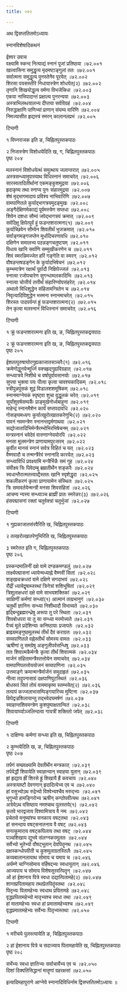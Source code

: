 ```yaml
---
title: ०७२

---
```

अथ द्विसप्ततितमोऽध्यायः  


स्नानविशेषादिकथनं  

ईश्वर उवाच  
वक्ष्यामि स्कन्द नित्याद्यं स्नानं पूजां प्रतिष्ठया  ।७२.००१  
खात्वासिना समुद्धृत्य मृदमष्टाङ्गुलां ततः  ॥७२.००१  
सर्वात्मना समुद्धृत्य पुनस्तेनैव पूरयेत् ।७२.००२  
शिरसा पयसस्तीरे निधायास्त्रेण शोधयेत्(२)  ॥७२.००२  
तृणानि शिखयोद्धृत्य वर्मणा विभजेत्त्रिधा  ।७२.००३  
एकया नाभिपादान्तं प्रक्षाल्य पुनरन्यया  ॥७२.००३  
अस्त्राभिलब्धयालभ्य दीप्तया सर्वविग्रहं  ।७२.००४  
निरुद्धाक्षाणि पाणिभ्यां प्राणान् संयम्य वारिणि  ॥७२.००४  
निमज्यासीत हृद्यस्त्रं स्मरन् कालानलप्रभं  ।७२.००५  

टिप्पणी  

१ विघ्नराजक इति ङ, चिह्नितपुस्तकपाठः  

२ निजास्त्रेण विशोधयेदिति ख, ग, चिह्नितपुस्तकपाठः  
पृष्ठ २०४  

मलस्नानं विशोधयेत्थं समुत्थाय जलान्तरात् ॥७२.००५  
अस्त्रसन्ध्यामुपास्याथ विधिस्नानं समाचरेत् ।७२.००६  
सारस्वतादितीर्थानां एकमङ्कुशमुद्रया  ॥७२.००६  
हृदाकृष्य तथा स्नाप्य पुनः संहारमुद्रया  ।७२.००७  
शेषं मृद्भागमादाय प्रविश्य नाभिवारिणि  ॥७२.००७  
वामपाणितले कुर्याद्भागत्रयमुदङ्मुखः  ।७२.००८  
अङ्गैर्दक्षिणमेकाद्यं पूर्वमस्त्रेण सप्तधा  ॥७२.००८  
शिवेन दशधा सौम्यं जपेद्भागत्रयं क्रमात् ।७२.००९  
सर्वदिक्षु क्षिपेत्पूर्वं हूं फडन्तशरात्मना(१)  ॥७२.००९  
कुर्याच्छिवेन सौम्येन शिवतीर्थं भुजक्रमात् ।७२.०१०  
सर्वाङ्गमङ्गजप्तेन मूर्धादिचरणावधि  ॥७२.०१०  
दक्षिणेन समालभ्य पठन्नङ्गचतुष्टयम्  ।७२.०११  
पिधाय खानि सर्वाणि सम्मुखीकरणेन च  ॥७२.०११  
शिवं स्मरन्निमज्जेत हरिं गङ्गेति वा स्मरन्  ।७२.०१२  
वौषडन्तषडङ्गेन के कुर्यादभिषेचनं  ॥७२.०१२  
कुम्भमात्रेण रक्षार्थं पूर्वादौ निक्षिपेज्जलं  ।७२.०१३  
स्नात्वा रजोपचारेण सुगन्धामलकादिभिः  ॥७२.०१३  
स्नात्वा चोत्तीर्य तत्तीर्थं संहारिण्योपसंहरेत् ।७२.०१४  
अथातो विधिशुद्धेन संहितामन्त्रितेन च  ॥७२.०१४  
निवृत्यादिविशुद्धेन भस्मना स्नानमाचरेत् ।७२.०१५  
शिरस्तः पादपर्यन्तं ह्रूं फडन्तशरात्मना(२)  ॥७२.०१५  
तेन कृत्वा मलस्नानं विधिस्नानं समाचरेत् ।७२.०१६  

टिप्पणी  

१ क्रूं फडन्तशरात्मना इति ख, ङ, चिह्नितपुस्तकद्वयपाठः  

२ क्रूं फडन्तशरात्मना इति ख, ङ, चिह्नितपुस्तकद्वयपाठः  
पृष्ठ २०५  

ईशतत्पुरुषाघोरगुह्यकाजातसञ्चरैः(१)  ॥७२.०१६  
क्रमेणोद्धूनयेन्मूर्ध्नि वक्त्रहृद्गुह्यविग्रहात् ।७२.०१७  
सन्ध्यात्रये निशीथे च वर्षापूर्वावसानयोः  ॥७२.०१७  
सुप्त्वा भुक्त्वा पयः पीत्वा कृत्वा चावश्यकादिकम्  ।७२.०१८  
स्त्रीपुन्नपुंसकं शूद्रं विडालशशमूषिकम्  ॥७२.०१८  
स्नानमाग्नेयकं स्पृष्ट्वा शुचा वुद्धूलकं चरेत् ।७२.०१९  
सूर्यांशुवर्षसम्पर्कैः प्राङ्मुखेनोर्ध्वबाहुना  ॥७२.०१९  
माहेन्द्रं स्नानमैशेन कार्यं सप्तपदावधि  ।७२.०२०  
गोसङ्घमध्यगः कुर्यात्खुरोत्खातकरेणुभिः(२)  ॥७२.०२०  
पावनं नवमन्त्रेण स्नानन्तद्वर्मणाथवा  ।७२.०२१  
सद्योजातादिभिर्मन्त्रैरम्भोभिरभिषेचनम्  ॥७२.०२१  
मन्त्रस्नानं भवेदेवं वारुणाग्नेययोरपि  ।७२.०२२  
मनसा मूलमन्त्रेण प्राणायामपुरःसरम्  ॥७२.०२२  
कुर्वीत मानसं स्नानं सर्वत्र विहितं च यत् ।७२.०२३  
वैष्णवादौ च तन्मन्त्रैरेवं स्नानादि कारयेत् ॥७२.०२३  
सन्ध्याविधिं प्रवक्ष्यामि मन्त्रैर्भिन्नैः समं गुह  ।७२.०२४  
संवीक्ष्य त्रिः पिवेदम्बु ब्रह्मतीर्थेन शङ्करैः  ॥७२.०२४  
स्वधान्तैरात्मतत्त्वाद्यैस्ततः खानि स्पृशेद्धृदा  ।७२.०२५  
शकलीकरणं कृत्वा प्राणायामेन संस्थितः  ॥७२.०२५  
त्रिः समावर्तयेन्मन्त्री मनसा शिवसंहितां  ।७२.०२६  
आचम्य न्यस्य सन्ध्याञ्च ब्राह्मीं प्रातः स्मरेन्नरः(३)  ॥७२.०२६  
हंसपद्मासनां रक्तां चतुर्वक्त्रां चतुर्भुजां  ।७२.०२७  

टिप्पणी  

१ गुह्यकाजातसंरवैरिति ख, चिह्नितपुस्तकपाठः  

२ तत्खरोत्खातरेणुभिरिति ख, चिह्नितपुस्तकपाठः  

३ स्मरेत्तत इति ग, चिह्नितपुस्तकपाठः  
पृष्ठ २०६  

प्रस्कन्दमालिनीं दक्षे वामे दण्डकमण्डलुं  ॥७२.०२७  
तार्क्ष्यपद्मासनां ध्यायेन्मध्याह्ने वैष्णवीं सितां  ।७२.०२८  
शङ्खचक्रधरां वामे दक्षिणे सगदाभयं  ॥७२.०२८  
रौद्रीं ध्यायेद्वृषाब्जस्थां त्रिनेत्रां शशिभूषितां  ।७२.०२९  
त्रिशूलाक्षधरां दक्षे वामे साभयशक्तिकां  ॥७२.०२९  
साक्षिणीं कर्मणां सन्ध्यां(१) आत्मानं तत्प्रभानुगं  ।७२.०३०  
चतुर्थी ज्ञानिनः सन्ध्या निशीथादौ विभाव्यते  ॥७२.०३०  
हृद्बिन्दुब्रह्मरन्ध्रेषु अरूपा तु परे स्थिता  ।७२.०३१  
शिवबोधपरा या तु सा सन्ध्या मरमोच्यते  ॥७२.०३१  
पैत्र्यं मूले प्रदेशिन्याः कनिष्ठायाः प्रजापतेः  ।७२.०३२  
ब्राह्म्यमङ्गुष्ठमूलस्थं तीर्थं दैवं कराग्रतः  ॥७२.०३२  
सव्यपाणितले वह्नेस्तीर्थं सोमस्य वामतः  ।७२.०३३  
ऋषीणां तु समग्रेषु अङ्गुलीपर्वसन्धिषु  ॥७२.०३३  
ततः शिवात्मकैर्मन्त्रैः कृत्वा तीर्थं शिवात्मकं  ।७२.०३४  
मार्जनं संहितामन्त्रैस्तत्तोयेन समाचरेत् ॥७२.०३४  
वामपाणिपतत्तोययोजनं सव्यपाणिना  ।७२.०३५  
उत्तमाङ्गे क्रमान्मन्त्रैर्मार्जनं समुदाहृतं  ॥७२.०३५  
नीत्वा तदुपनासाग्रं दक्षपाणिपुटस्थितं  ।७२.०३६  
बोधरूपं सितं तोयं वाममाकृष्य स्तम्भयेत्(२)  ॥७२.०३६  
तत्पापं कज्जलाभासम्पिङ्गयारिच्य मुष्टिना  ।७२.०३७  
क्षिपेद्वज्रशिलायान्तु तद्भवेदघमर्षणं  ॥७२.०३७  
स्वाहान्तशिवमन्त्रेण कुशपुष्पाक्षतान्वितं  ।७२.०३८  
शिवायार्घ्याञ्जलिन्दत्वा गायत्रीं शक्तितो जपेत् ॥७२.०३८  

टिप्पणी  

१ दाक्षिण्यः कर्मणां सन्ध्या इति ख, चिह्नितपुस्तकपाठः  

२ कुम्भयेदिति ख, ङ, चिह्नितपुस्तकपाठः  
पृष्ठ २०७  

तर्पणं सम्प्रवक्ष्यामि देवतीर्थेन मन्त्रकात् ।७२.०३९  
तर्पयेद्धौं शिवायेति स्वाहान्यान् स्वाहया युतान्  ॥७२.०३९  
ह्रां हृद्याय ह्रीं शिरसे ह्रूं शिखायै ह्रैं कवचाय  ।७२.०४०  
अस्त्रायाष्टौ देवगणान् हृदादित्येभ्य एव च  ॥७२.०४०  
हां वसुभ्योऽथ रुद्रेभ्यो विश्वेभ्यश्चैव मरुद्भ्यः  ।७२.०४१  
भृगुभ्यो हामङ्गिरोभ्य ऋषीन् कण्ठोपवीत्यथ  ॥७२.०४१  
अत्रेयेऽथ वसिष्ठाय नमश्चाथ पुलस्तये(१)  ।७२.०४२  
कृतवे भारद्वजाय विश्वामित्राय वै नमः  ॥७२.०४२  
प्रचेतसे मनुष्यांश्च सनकाय वषट्तथा  ।७२.०४३  
हां सनन्दाय वषट्सनातनाय वै वषट् ॥७२.०४३  
सनत्कुमाराय वषट्कपिलाय तथा वषट् ।७२.०४४  
पञ्चशिखाय द्युभवे संलग्नकरमूलतः  ॥७२.०४४  
सर्वेभ्यो भूतेभ्यो वौषट्भूतान् देवपितॄनथ  ।७२.०४५  
दक्षस्कन्धोपवीती च कुशमूलाग्रतस्तिलैः  ॥७२.०४५  
कव्यबालानलायाथ सोमाय च यमाय च  ।७२.०४६  
अर्यम्णे चाग्निसोमाय वर्हिषद्भ्यः स्वधायुतान्  ॥७२.०४६  
आज्यपाय च सोमाय विशेषसुरवत्पितॄन्  ।७२.०४७  
ओं हां ईशानाय पित्रे स्वधा दद्यात्पितामहे(२)  ॥७२.०४७  
शान्तप्रपितामहाय तथाप्रेतपितॄंस्तथा  ।७२.०४८  
पितृभ्यः पितामहेभ्यः स्वधाथ प्रपितामहे  ॥७२.०४८  
वृद्धप्रपितामहेभ्यो मातृभ्यश्च स्वधा तथा  ।७२.०४९  
हां मातामहेभ्यः स्वधा हां प्रमातामहेभ्यश्च  ॥७२.०४९  
वृद्धप्रमातामहेभ्यः सर्वेभ्यः पितृभ्यस्तथा  ।७२.०५०  

टिप्पणी  

१ मरीचये पुलस्त्यायेति ङ, चिह्नितपुस्तकपाठः  

२ हां ईशानाय पित्रे च सदाज्याय पितामहायेति ख, चिह्नितपुस्तकपाठः  
पृष्ठ २०८  

सर्भेभ्यः स्वधा ज्ञातिभ्यः सर्वाचार्येभ्य एव च  ।७२.०५०  
दिशां दिक्पतिसिद्धानां मातॄणां ग्रहरक्षसां  ॥७२.०५०  

इत्यादिमहापुराणे आग्नेये स्नानादिविधिर्नाम द्विसप्ततितमोऽध्यायः ॥  